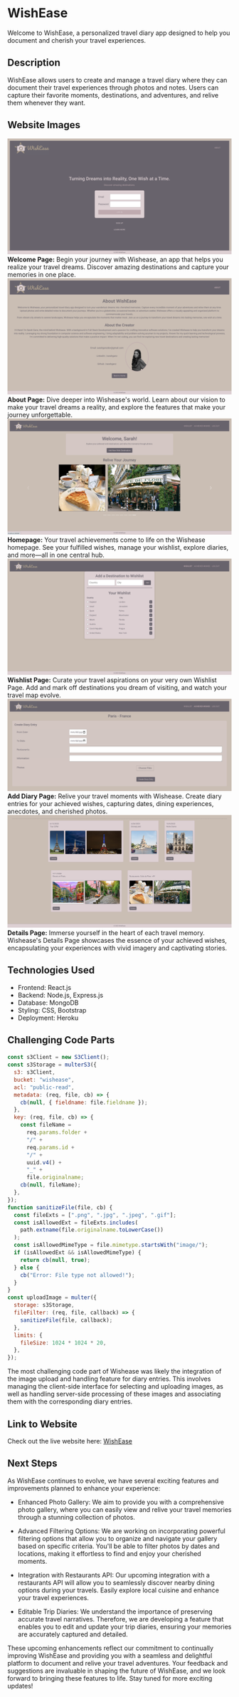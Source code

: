 # WishEase

Welcome to WishEase, a personalized travel diary app designed to help you document and cherish your travel experiences.

## Description

WishEase allows users to create and manage a travel diary where they can document their travel experiences through photos and notes. Users can capture their favorite moments, destinations, and adventures, and relive them whenever they want.

## Website Images

![Welcome](/public/photos/welcome.png)
**Welcome Page:** Begin your journey with Wishease, an app that helps you realize your travel dreams. Discover amazing destinations and capture your memories in one place.
![AboutPage](/public/photos/about.png)
**About Page:** Dive deeper into Wishease's world. Learn about our vision to make your travel dreams a reality, and explore the features that make your journey unforgettable.
![home](/public/photos/home.png)
**Homepage:** Your travel achievements come to life on the Wishease homepage. See your fulfilled wishes, manage your wishlist, explore diaries, and more—all in one central hub.
![wishlist](/public/photos/wishlist.png)
**Wishlist Page:** Curate your travel aspirations on your very own Wishlist Page. Add and mark off destinations you dream of visiting, and watch your travel map evolve.
![diary](/public/photos/diary.png)
**Add Diary Page:** Relive your travel moments with Wishease. Create diary entries for your achieved wishes, capturing dates, dining experiences, anecdotes, and cherished photos.
![details](/public/photos/details.png)
**Details Page:** Immerse yourself in the heart of each travel memory. Wishease's Details Page showcases the essence of your achieved wishes, encapsulating your experiences with vivid imagery and captivating stories.

## Technologies Used

- Frontend: React.js
- Backend: Node.js, Express.js
- Database: MongoDB
- Styling: CSS, Bootstrap
- Deployment: Heroku

## Challenging Code Parts

```javascript
const s3Client = new S3Client();
const s3Storage = multerS3({
  s3: s3Client,
  bucket: "wishease",
  acl: "public-read",
  metadata: (req, file, cb) => {
    cb(null, { fieldname: file.fieldname });
  },
  key: (req, file, cb) => {
    const fileName =
      req.params.folder +
      "/" +
      req.params.id +
      "/" +
      uuid.v4() +
      "_" +
      file.originalname;
    cb(null, fileName);
  },
});
function sanitizeFile(file, cb) {
  const fileExts = [".png", ".jpg", ".jpeg", ".gif"];
  const isAllowedExt = fileExts.includes(
    path.extname(file.originalname.toLowerCase())
  );
  const isAllowedMimeType = file.mimetype.startsWith("image/");
  if (isAllowedExt && isAllowedMimeType) {
    return cb(null, true);
  } else {
    cb("Error: File type not allowed!");
  }
}
const uploadImage = multer({
  storage: s3Storage,
  fileFilter: (req, file, callback) => {
    sanitizeFile(file, callback);
  },
  limits: {
    fileSize: 1024 * 1024 * 20,
  },
});
```

The most challenging code part of Wishease was likely the integration of the image upload and handling feature for diary entries. This involves managing the client-side interface for selecting and uploading images, as well as handling server-side processing of these images and associating them with the corresponding diary entries.

## Link to Website

Check out the live website here: [WishEase](https://wishease-edf811998b26.herokuapp.com/)

## Next Steps

As WishEase continues to evolve, we have several exciting features and improvements planned to enhance your experience:

- Enhanced Photo Gallery: We aim to provide you with a comprehensive photo gallery, where you can easily view and relive your travel memories through a stunning collection of photos.

- Advanced Filtering Options: We are working on incorporating powerful filtering options that allow you to organize and navigate your gallery based on specific criteria. You'll be able to filter photos by dates and locations, making it effortless to find and enjoy your cherished moments.

- Integration with Restaurants API: Our upcoming integration with a restaurants API will allow you to seamlessly discover nearby dining options during your travels. Easily explore local cuisine and enhance your travel experiences.

- Editable Trip Diaries: We understand the importance of preserving accurate travel narratives. Therefore, we are developing a feature that enables you to edit and update your trip diaries, ensuring your memories are accurately captured and detailed.

These upcoming enhancements reflect our commitment to continually improving WishEase and providing you with a seamless and delightful platform to document and relive your travel adventures. Your feedback and suggestions are invaluable in shaping the future of WishEase, and we look forward to bringing these features to life. Stay tuned for more exciting updates!
